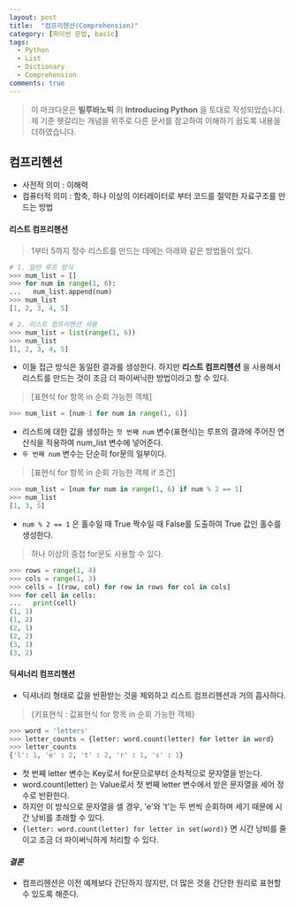 ```yaml
---
layout: post
title:  "컴프리헨션(Comprehension)"
category: [파이썬 문법, basic]
tags:
  - Python
  - List
  - Dictionary
  - Comprehension
comments: true
---
```


> 이 마크다운은 **빌루바노빅** 의 **Introducing Python** 을 토대로 작성되었습니다.
제 기준 헷갈리는 개념을 위주로 다른 문서를 참고하여 이해하기 쉽도록 내용을 더하였습니다.

## 컴프리헨션
- 사전적 의미 : 이해력
- 컴퓨터적 의미 : 함축, 하나 이상의 이터레이터로 부터 코드를 절약한 자료구조를 만드는 방법

#### 리스트 컴프리헨션
> 1부터 5까지 정수 리스트를 만드는 데에는 아래와 같은 방법들이 있다.

```python
# 1. 일반 루프 방식
>>> num_list = []
>>> for num in range(1, 6):
...   num_list.append(num)
>>> num_list
[1, 2, 3, 4, 5]

# 2. 리스트 컴프리헨션 사용
>>> num_list = list(range(1, 6))
>>> num_list
[1, 2, 3, 4, 5]
```
- 이들 접근 방식은 동일한 결과를 생성한다. 하지만 **리스트 컴프리헨션** 을 사용해서 리스트를 만드는 것이 조금 더 파이써닉한 방법이라고 할 수 있다.

> [표현식 for 항목 in 순회 가능한 객체]

```python
>>> num_list = [num-1 for num in range(1, 6)]
```
- 리스트에 대한 값을 생성하는 `첫 번째 num` 변수(표현식)는 루프의 결과에 주어진 연산식을 적용하여 num_list 변수에 넣어준다.
- `두 번째 num` 변수는 단순히 for문의 일부이다.

> [표현식 for 항목 in 순회 가능한 객체 if 조건]

```python
>>> num_list = [num for num in range(1, 6) if num % 2 == 1]
>>> num_list
[1, 3, 5]
```
- `num % 2 == 1` 은 홀수일 때 True 짝수일 때 False를 도출하여 True 값인 홀수를 생성한다.

> 하나 이상의 중첩 for문도 사용할 수 있다.

```python
>>> rows = range(1, 4)
>>> cols = range(1, 3)
>>> cells = [(row, col) for row in rows for col in cols]
>>> for cell in cells:
...   print(cell)
(1, 1)
(1, 2)
(2, 1)
(2, 2)
(3, 1)
(3, 2)
```

#### 딕셔너리 컴프리헨션
- 딕셔너리 형태로 값을 반환받는 것을 제외하고 리스트 컴프리헨션과 거의 흡사하다.

> {키표현식 : 값표현식 for 항목 in 순회 가능한 객체}

```python
>>> word = 'letters'
>>> letter_counts = {letter: word.count(letter) for letter in word}
>>> letter_counts
{'l': 1, 'e' : 2, 't' : 2, 'r' : 1, 's' : 1}
```
- 첫 번째 letter 변수는 Key로서 for문으로부터 순차적으로 문자열을 받는다.
- word.count(letter) 는 Value로서 첫 번째 letter 변수에서 받은 문자열을 세어 정수로 반환한다.
- 하지만 이 방식으로 문자열을 셀 경우, 'e'와 't'는 두 번씩 순회하며 세기 때문에 시간 낭비를 초래할 수 있다.
- `{letter: word.count(letter) for letter in set(word)}` 면 시간 낭비를 줄이고 조금 더 파이써닉하게 처리할 수 있다.

#### *결론*
- 컴프리헨션은 이전 예제보다 간단하지 않지만, 더 많은 것을 간단한 원리로 표현할 수 있도록 해준다.
